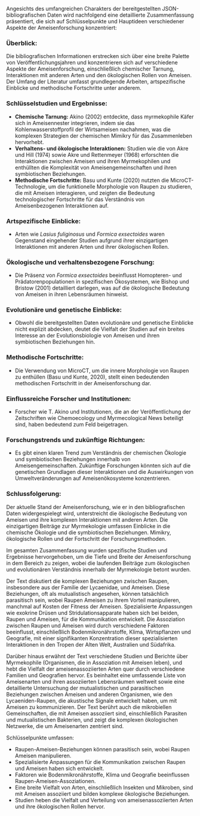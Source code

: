 Angesichts des umfangreichen Charakters der bereitgestellten JSON-bibliografischen Daten wird nachfolgend eine detaillierte Zusammenfassung präsentiert, die sich auf Schlüsselpunkte und Hauptideen verschiedener Aspekte der Ameisenforschung konzentriert:

### Überblick:
Die bibliografischen Informationen erstrecken sich über eine breite Palette von Veröffentlichungsjahren und konzentrieren sich auf verschiedene Aspekte der Ameisenforschung, einschließlich chemischer Tarnung, Interaktionen mit anderen Arten und den ökologischen Rollen von Ameisen. Der Umfang der Literatur umfasst grundlegende Arbeiten, artspezifische Einblicke und methodische Fortschritte unter anderem.

### Schlüsselstudien und Ergebnisse:
- **Chemische Tarnung:** Akino (2002) entdeckte, dass myrmekophile Käfer sich in Ameisennester integrieren, indem sie das Kohlenwasserstoffprofil der Wirtsameisen nachahmen, was die komplexen Strategien der chemischen Mimikry für das Zusammenleben hervorhebt.
- **Verhaltens- und ökologische Interaktionen:** Studien wie die von Akre und Hill (1974) sowie Akre und Rettenmeyer (1968) erforschten die Interaktionen zwischen Ameisen und ihren Myrmekophilen und enthüllten die Komplexität von Ameisengemeinschaften und ihren symbiotischen Beziehungen.
- **Methodische Fortschritte:** Basu und Kunte (2020) nutzten die MicroCT-Technologie, um die funktionelle Morphologie von Raupen zu studieren, die mit Ameisen interagieren, und zeigten die Bedeutung technologischer Fortschritte für das Verständnis von Ameisenbezogenen Interaktionen auf.

### Artspezifische Einblicke:
- Arten wie *Lasius fuliginosus* und *Formica exsectoides* waren Gegenstand eingehender Studien aufgrund ihrer einzigartigen Interaktionen mit anderen Arten und ihrer ökologischen Rollen.

### Ökologische und verhaltensbezogene Forschung:
- Die Präsenz von *Formica exsectoides* beeinflusst Homopteren- und Prädatorenpopulationen in spezifischen Ökosystemen, wie Bishop und Bristow (2001) detailliert darlegen, was auf die ökologische Bedeutung von Ameisen in ihren Lebensräumen hinweist.

### Evolutionäre und genetische Einblicke:
- Obwohl die bereitgestellten Daten evolutionäre und genetische Einblicke nicht explizit abdecken, deutet die Vielfalt der Studien auf ein breites Interesse an der Evolutionsbiologie von Ameisen und ihren symbiotischen Beziehungen hin.

### Methodische Fortschritte:
- Die Verwendung von MicroCT, um die innere Morphologie von Raupen zu enthüllen (Basu und Kunte, 2020), stellt einen bedeutenden methodischen Fortschritt in der Ameisenforschung dar.

### Einflussreiche Forscher und Institutionen:
- Forscher wie T. Akino und Institutionen, die an der Veröffentlichung der Zeitschriften wie Chemoecology und Myrmecological News beteiligt sind, haben bedeutend zum Feld beigetragen.

### Forschungstrends und zukünftige Richtungen:
- Es gibt einen klaren Trend zum Verständnis der chemischen Ökologie und symbiotischen Beziehungen innerhalb von Ameisengemeinschaften. Zukünftige Forschungen könnten sich auf die genetischen Grundlagen dieser Interaktionen und die Auswirkungen von Umweltveränderungen auf Ameisenökosysteme konzentrieren.

### Schlussfolgerung:
Der aktuelle Stand der Ameisenforschung, wie er in den bibliografischen Daten widergespielegt wird, unterstreicht die ökologische Bedeutung von Ameisen und ihre komplexen Interaktionen mit anderen Arten. Die einzigartigen Beiträge zur Myrmekologie umfassen Einblicke in die chemische Ökologie und die symbiotischen Beziehungen.
Mimikry, ökologische Rollen und der Fortschritt der Forschungsmethoden.

Im gesamten Zusammenfassung wurden spezifische Studien und Ergebnisse hervorgehoben, um die Tiefe und Breite der Ameisenforschung in dem Bereich zu zeigen, wobei die laufenden Beiträge zum ökologischen und evolutionären Verständnis innerhalb der Myrmekologie betont wurden.

Der Text diskutiert die komplexen Beziehungen zwischen Raupen, insbesondere aus der Familie der Lycaenidae, und Ameisen. Diese Beziehungen, oft als mutualistisch angesehen, können tatsächlich parasitisch sein, wobei Raupen Ameisen zu ihrem Vorteil manipulieren, manchmal auf Kosten der Fitness der Ameisen. Spezialisierte Anpassungen wie exokrine Drüsen und Stridulationsapparate haben sich bei beiden, Raupen und Ameisen, für die Kommunikation entwickelt. Die Assoziation zwischen Raupen und Ameisen wird durch verschiedene Faktoren beeinflusst, einschließlich Bodenmikronährstoffe, Klima, Wirtspflanzen und Geografie, mit einer signifikanten Konzentration dieser spezialisierten Interaktionen in den Tropen der Alten Welt, Australien und Südafrika.

Darüber hinaus erwähnt der Text verschiedene Studien und Berichte über Myrmekophile (Organismen, die in Assoziation mit Ameisen leben), und hebt die Vielfalt der ameisenassoziierten Arten quer durch verschiedene Familien und Geografien hervor. Es beinhaltet eine umfassende Liste von Ameisenarten und ihren assoziierten Lebensräumen weltweit sowie eine detaillierte Untersuchung der mutualistischen und parasitischen Beziehungen zwischen Ameisen und anderen Organismen, wie den Lycaeniden-Raupen, die akustische Signale entwickelt haben, um mit Ameisen zu kommunizieren. Der Text berührt auch die mikrobiellen Gemeinschaften, die mit Ameisen assoziiert sind, einschließlich Parasiten und mutualistischen Bakterien, und zeigt die komplexen ökologischen Netzwerke, die um Ameisenarten zentriert sind.

Schlüsselpunkte umfassen:
- Raupen-Ameisen-Beziehungen können parasitisch sein, wobei Raupen Ameisen manipulieren.
- Spezialisierte Anpassungen für die Kommunikation zwischen Raupen und Ameisen haben sich entwickelt.
- Faktoren wie Bodenmikronährstoffe, Klima und Geografie beeinflussen Raupen-Ameisen-Assoziationen.
- Eine breite Vielfalt von Arten, einschließlich Insekten und Mikroben, sind mit Ameisen assoziiert und bilden komplexe ökologische Beziehungen.
- Studien heben die Vielfalt und Verteilung von ameisenassoziierten Arten und ihre ökologischen Rollen hervor.